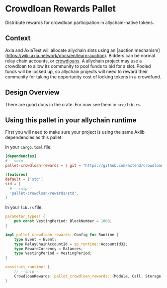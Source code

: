 # Crowdloan Rewards Pallet

Distribute rewards for crowdloan participation in allychain-native tokens.

## Context
Axia and AxiaTest will allocate allychain slots using an [auction mechanism]
(https://wiki.axia.network/docs/en/learn-auction). Bidders can be normal relay chain accounts,
or [crowdloans](https://wiki.axia.network/docs/en/learn-crowdloans). A allychain project may use
a crowdloan to allow its community to pool funds to bid for a slot. Pooled funds will be locked up,
so allychain projects will need to reward their community for taking the opportunity cost of locking
tokens in a crowdfund.

## Design Overview

There are good docs in the crate. For now see them in `src/lib.rs`.

## Using this pallet in your allychain runtime

First you will need to make sure your project is using the same Axlib dependencies as this
pallet.

In your `Cargo.toml` file:
```toml
[dependencies]
# --snip--
pallet-crowdloan-rewards = { git = "https://github.com/axtend/crowdloan-rewards", default-features = false, branch = "main" }

[features]
default = ['std']
std = [
  # --snip--
  'pallet-crowdloan-rewards/std',
]
```

In your `lib.rs` file:
```rust
parameter_types! {
	pub const VestingPeriod: BlockNumber = 1000;
}

impl pallet_crowdloan_rewards::Config for Runtime {
	type Event = Event;
	type RelayChainAccountId = sp_runtime::AccountId32;
	type RewardCurrency = Balances;
	type VestingPeriod = VestingPeriod;
}

construct_runtime! {
	// --snip--
	CrowdloanRewards: pallet_crowdloan_rewards::{Module, Call, Storage, Config<T>, Event<T>}
}
```
